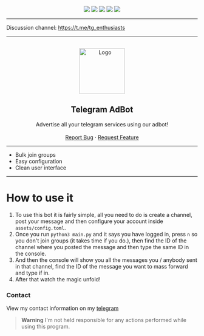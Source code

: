 <div id="top"></div>
<p align="center">
  <img src="https://img.shields.io/github/contributors/dropout1337/Telegram-AdBot.svg?style=for-the-badge"/>
  <img src="https://img.shields.io/github/forks/dropout1337/Telegram-AdBot.svg?style=for-the-badge"/>
  <img src="https://img.shields.io/github/stars/dropout1337/Telegram-AdBot.svg?style=for-the-badge"/>
  <img src="https://img.shields.io/github/issues/dropout1337/Telegram-AdBot.svg?style=for-the-badge"/>
  <img src="https://img.shields.io/github/license/dropout1337/Telegram-AdBot.svg?style=for-the-badge"/>
</p>
  
---------------------------------------

Discussion channel: https://t.me/tg_enthusiasts

---------------------------------------
  
<br/>
<div align="center">
  <a href="https://github.com/dropout1337/Telegram-AdBot">
    <img src="https://upload.wikimedia.org/wikipedia/commons/thumb/8/82/Telegram_logo.svg/2048px-Telegram_logo.svg.png" alt="Logo" width="120" height="120">
  </a>
  
  <h2 align="center">Telegram AdBot</h3>

  <p align="center">
    Advertise all your telegram services using our adbot!
    <br />
    <br />
    <a href="https://github.com/dropout1337/Telegram-AdBot/issues">Report Bug</a>
    ·
    <a href="https://github.com/dropout1337/Telegram-AdBot/issues">Request Feature</a>
  </p>
</div>

---------------------------------------

* Bulk join groups
* Easy configuration
* Clean user interface

---------------------------------------

# How to use it
1) To use this bot it is fairly simple, all you need to do is create a channel, post your message and then configure your account inside `assets/config.toml`.<br>
2) Once you run `python3 main.py` and it says you have logged in, press `n` so you don't join groups (it takes time if you do.), then find the ID of the channel where you posted the message and then type the same ID in the console.<br>
3) And then the console will show you all the messages you / anybody sent in that channel, find the ID of the message you want to mass forward and type if in.<br>
4) After that watch the magic unfold!

### Contact
View my contact information on my [telegram](https://t.me/modules/)

> **Warning**
> I'm not held responsible for any actions performed while using this program.
